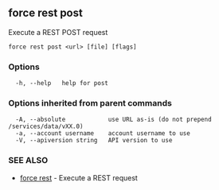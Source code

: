 ## force rest post

Execute a REST POST request

```
force rest post <url> [file] [flags]
```

### Options

```
  -h, --help   help for post
```

### Options inherited from parent commands

```
  -A, --absolute            use URL as-is (do not prepend /services/data/vXX.0)
  -a, --account username    account username to use
  -V, --apiversion string   API version to use
```

### SEE ALSO

* [force rest](force_rest.md)	 - Execute a REST request

